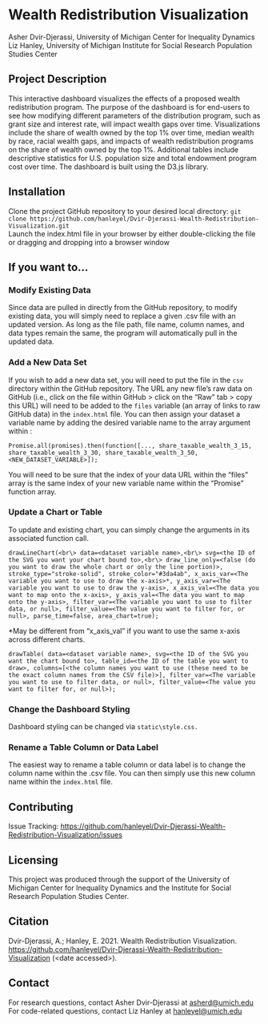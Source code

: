 # Wealth Redistribution Visualization
Asher Dvir-Djerassi, University of Michigan Center for Inequality Dynamics<br>
Liz Hanley, University of Michigan Institute for Social Research Population Studies Center

## Project Description
This interactive dashboard visualizes the effects of a proposed wealth redistribution program. The purpose of the dashboard is for end-users to see how modifying different parameters of the distribution program, such as grant size and interest rate, will impact wealth gaps over time. Visualizations include the share of wealth owned by the top 1% over time, median wealth by race, racial wealth gaps, and impacts of wealth redistribution programs on the share of wealth owned by the top 1%. Additional tables include descriptive statistics for U.S. population size and total endowment program cost over time. The dashboard is built using the D3.js library.

## Installation
Clone the project GitHub repository to your desired local directory: `git clone https://github.com/hanleyel/Dvir-Djerassi-Wealth-Redistribution-Visualization.git` <br>
Launch the index.html file in your browser by either double-clicking the file or dragging and dropping into a browser window

## If you want to…
### Modify Existing Data
Since data are pulled in directly from the GitHub repository, to modify existing data, you will simply need to replace a given .csv file with an updated version. As long as the file path, file name, column names, and data types remain the same, the program will automatically pull in the updated data.

### Add a New Data Set
If you wish to add a new data set, you will need to put the file in the `csv` directory within the GitHub repository. The URL any new file’s raw data on GitHub (i.e., click on the file within GitHub > click on the “Raw” tab > copy this URL) will need to be added to the `files` variable (an array of links to raw GitHub data) in the `index.html` file. You can then assign your dataset a variable name by adding the desired variable name to the array argument within :

`Promise.all(promises).then(function([..., share_taxable_wealth_3_15,
share_taxable_wealth_3_30, share_taxable_wealth_3_50, <NEW_DATASET_VARIABLE>]);`

You will need to be sure that the index of your data URL within the “files” array is the same index of your new variable name within the “Promise” function array.

### Update a Chart or  Table
To update and existing chart, you can simply change the arguments in its associated function call.

`drawLineChart(<br\>
data=<dataset variable name>,<br\>
   svg=<the ID of the SVG you want your chart bound to>,<br\>
   draw_line_only=<false (do you want to draw the whole chart or only the line portion)>,
   stroke_type="stroke-solid",
   stroke_color="#3da4ab",
   x_axis_var=<The variable you want to use to draw the x-axis>*,
   y_axis_var=<The variable you want to use to draw the y-axis>,
   x_axis_val=<The data you want to map onto the x-axis>,
   y_axis_val=<The data you want to map onto the y-axis>,
   filter_var=<The variable you want to use to filter data, or null>,
   filter_value=<The value you want to filter for, or null>,
   parse_time=false,
   area_chart=true);`

*May be different from “x_axis_val” if you want to use the same x-axis across different charts.

`drawTable(
   data=<dataset variable name>,
   svg=<the ID of the SVG you want the chart bound to>,
   table_id=<the ID of the table you want to draw>,
   columns=[<the column names you want to use (these need to be the exact column names from the CSV file)>],
   filter_var=<The variable you want to use to filter data, or null>,
   filter_value=<The value you want to filter for, or null>);`


### Change the Dashboard Styling
Dashboard styling can be changed via `static\style.css.`

### Rename a Table Column or Data Label
The easiest way to rename a table column or data label is to change the column name within the .csv file. You can then simply use this new column name within the `index.html` file.

## Contributing
Issue Tracking: https://github.com/hanleyel/Dvir-Djerassi-Wealth-Redistribution-Visualization/issues

## Licensing
This project was produced through the support of the University of Michigan Center for Inequality Dynamics and the Institute for Social Research Population Studies Center.

## Citation
Dvir-Djerassi, A.; Hanley, E. 2021. Wealth Redistribution Visualization. https://github.com/hanleyel/Dvir-Djerassi-Wealth-Redistribution-Visualization (\<date accessed\>).

## Contact
For research questions, contact Asher Dvir-Djerassi at asherd@umich.edu<br>
For code-related questions, contact Liz Hanley at hanleyel@umich.edu 


